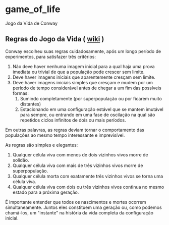 # game_of_life
Jogo da Vida de Conway

## Regras do Jogo da Vida ( [wiki](https://pt.wikipedia.org/wiki/Jogo_da_vida) )

Conway escolheu suas regras cuidadosamente, após um longo período de experimentos, para satisfazer três critérios:

1. Não deve haver nenhuma imagem inicial para a qual haja uma prova imediata ou trivial de que a população pode crescer sem limite.
2. Deve haver imagens iniciais que aparentemente cresçam sem limite.
3. Deve haver imagens iniciais simples que cresçam e mudem por um período de tempo considerável antes de chegar a um fim das possíveis formas:
	1. Sumindo completamente (por superpopulação ou por ficarem muito distantes)
	2. Estacionando em uma configuração estável que se mantem imutável para sempre, ou entrando em uma fase de oscilação na qual são repetidos ciclos infinitos de dois ou mais períodos.

Em outras palavras, as regras deviam tornar o comportamento das populações ao mesmo tempo interessante e imprevisível.

As regras são simples e elegantes:

1. Qualquer célula viva com menos de dois vizinhos vivos morre de solidão.
2. Qualquer célula viva com mais de três vizinhos vivos morre de superpopulação.
3. Qualquer célula morta com exatamente três vizinhos vivos se torna uma célula viva.
4. Qualquer célula viva com dois ou três vizinhos vivos continua no mesmo estado para a próxima geração.

É importante entender que todos os nascimentos e mortes ocorrem simultaneamente. Juntos eles constituem uma geração ou, como podemos chamá-los, um "instante" na história da vida completa da configuração inicial. 
